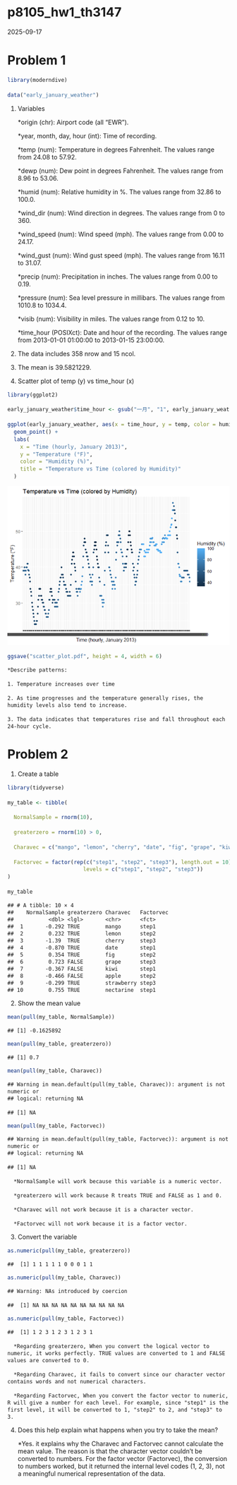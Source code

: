 p8105_hw1_th3147
================
2025-09-17

# Problem 1

``` r
library(moderndive)

data("early_january_weather")
```

1.  Variables

    \*origin (chr): Airport code (all “EWR”).

    \*year, month, day, hour (int): Time of recording.

    \*temp (num): Temperature in degrees Fahrenheit. The values range
    from 24.08 to 57.92.

    \*dewp (num): Dew point in degrees Fahrenheit. The values range from
    8.96 to 53.06.

    \*humid (num): Relative humidity in %. The values range from 32.86
    to 100.0.

    \*wind_dir (num): Wind direction in degrees. The values range from 0
    to 360.

    \*wind_speed (num): Wind speed (mph). The values range from 0.00 to
    24.17.

    \*wind_gust (num): Wind gust speed (mph). The values range from
    16.11 to 31.07.

    \*precip (num): Precipitation in inches. The values range from 0.00
    to 0.19.

    \*pressure (num): Sea level pressure in millibars. The values range
    from 1010.8 to 1034.4.

    \*visib (num): Visibility in miles. The values range from 0.12 to
    10.

    \*time_hour (POSIXct): Date and hour of the recording. The values
    range from 2013-01-01 01:00:00 to 2013-01-15 23:00:00.

2.  The data includes 358 nrow and 15 ncol.

3.  The mean is 39.5821229.

4.  Scatter plot of temp (y) vs time_hour (x)

``` r
library(ggplot2)

early_january_weather$time_hour <- gsub("一月", "1", early_january_weather$time_hour)

ggplot(early_january_weather, aes(x = time_hour, y = temp, color = humid)) +
  geom_point() +
  labs(
    x = "Time (hourly, January 2013)",
    y = "Temperature (°F)",
    color = "Humidity (%)",
    title = "Temperature vs Time (colored by Humidity)"
  )
```

![](p8105_hw1_th3147_files/figure-gfm/unnamed-chunk-2-1.png)<!-- -->

``` r
ggsave("scatter_plot.pdf", height = 4, width = 6)
```

    *Describe patterns:

    1. Temperature increases over time

    2. As time progresses and the temperature generally rises, the humidity levels also tend to increase.

    3. The data indicates that temperatures rise and fall throughout each 24-hour cycle.

# Problem 2

1.  Create a table

``` r
library(tidyverse)

my_table <- tibble(
  
  NormalSample = rnorm(10),
  
  greaterzero = rnorm(10) > 0,
  
  Charavec = c("mango", "lemon", "cherry", "date", "fig", "grape", "kiwi", "apple", "strawberry", "nectarine"),
  
  Factorvec = factor(rep(c("step1", "step2", "step3"), length.out = 10),
                        levels = c("step1", "step2", "step3"))
)

my_table
```

    ## # A tibble: 10 × 4
    ##    NormalSample greaterzero Charavec   Factorvec
    ##           <dbl> <lgl>       <chr>      <fct>    
    ##  1       -0.292 TRUE        mango      step1    
    ##  2        0.232 TRUE        lemon      step2    
    ##  3       -1.39  TRUE        cherry     step3    
    ##  4       -0.870 TRUE        date       step1    
    ##  5        0.354 TRUE        fig        step2    
    ##  6        0.723 FALSE       grape      step3    
    ##  7       -0.367 FALSE       kiwi       step1    
    ##  8       -0.466 FALSE       apple      step2    
    ##  9       -0.299 TRUE        strawberry step3    
    ## 10        0.755 TRUE        nectarine  step1

2.  Show the mean value

``` r
mean(pull(my_table, NormalSample))
```

    ## [1] -0.1625892

``` r
mean(pull(my_table, greaterzero))
```

    ## [1] 0.7

``` r
mean(pull(my_table, Charavec))
```

    ## Warning in mean.default(pull(my_table, Charavec)): argument is not numeric or
    ## logical: returning NA

    ## [1] NA

``` r
mean(pull(my_table, Factorvec))
```

    ## Warning in mean.default(pull(my_table, Factorvec)): argument is not numeric or
    ## logical: returning NA

    ## [1] NA

      *NormalSample will work because this variable is a numeric vector.

      *greaterzero will work because R treats TRUE and FALSE as 1 and 0.

      *Charavec will not work because it is a character vector.

      *Factorvec will not work because it is a factor vector.

3.  Convert the variable

``` r
as.numeric(pull(my_table, greaterzero))
```

    ##  [1] 1 1 1 1 1 0 0 0 1 1

``` r
as.numeric(pull(my_table, Charavec))
```

    ## Warning: NAs introduced by coercion

    ##  [1] NA NA NA NA NA NA NA NA NA NA

``` r
as.numeric(pull(my_table, Factorvec))
```

    ##  [1] 1 2 3 1 2 3 1 2 3 1

      *Regarding greaterzero, When you convert the logical vector to numeric, it works perfectly. TRUE values are converted to 1 and FALSE values are converted to 0. 

      *Regarding Charavec, it fails to convert since our character vector contains words and not numerical characters.

      *Regarding Factorvec, When you convert the factor vector to numeric, R will give a number for each level. For example, since "step1" is the first level, it will be converted to 1, "step2" to 2, and "step3" to 3.

4.  Does this help explain what happens when you try to take the mean?

    \*Yes. it explains why the Charavec and Factorvec cannot calculate
    the mean value. The reason is that the character vector couldn’t be
    converted to numbers. For the factor vector (Factorvec), the
    conversion to numbers worked, but it returned the internal level
    codes (1, 2, 3), not a meaningful numerical representation of the
    data.
